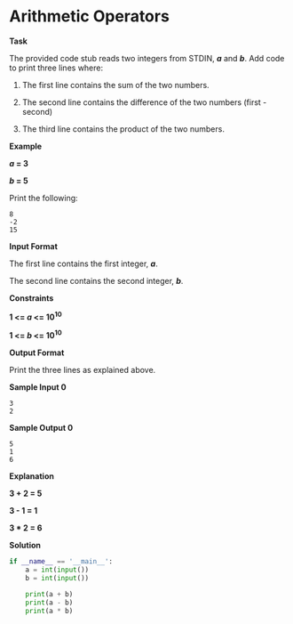 # Arithmetic Operators

__Task__

The provided code stub reads two integers from STDIN, ___a___ and ___b___. Add code to print three lines where:

1. The first line contains the sum of the two numbers.

2. The second line contains the difference of the two numbers (first - second)

3. The third line contains the product of the two numbers.

__Example__

___a_ = 3__

___b_ = 5__

Print the following:

```
8
-2
15
```

__Input Format__

The first line contains the first integer, ___a___.

The second line contains the second integer, ___b___.

__Constraints__

__1 <= _a_ <= 10<sup>10</sup>__

__1 <= _b_ <= 10<sup>10</sup>__

__Output Format__

Print the three lines as explained above.

__Sample Input 0__

```
3
2
```

__Sample Output 0__

```
5
1
6
```

__Explanation__

__3 + 2 = 5__

__3 - 1 = 1__

__3 * 2 = 6__

__Solution__

```python
if __name__ == '__main__':
    a = int(input())
    b = int(input())

    print(a + b)
    print(a - b)
    print(a * b)
```
